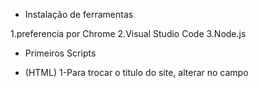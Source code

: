 
* Instalação de ferramentas

1.preferencia por Chrome
2.Visual Studio Code
3.Node.js

* Primeiros Scripts

* (HTML)
1-Para trocar o titulo do site, alterar no campo <title> que fica armazenado dentro do <head> que é o cabeçalho.
2-Campo <body> é o corpo do código html.
3-Para criar um titulo dentro do <body> precisa usar o campo <h1> </h1> e dentro desse comando colocar o titulo dentro do body de nível 1.
4-Para a criação de paragrafo usar o campo <p> </p> .

* (CSS)


* (JavaScript)
1-
